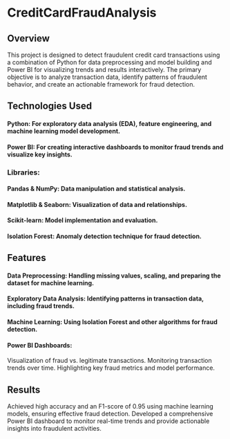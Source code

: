 # CreditCardFraudAnalysis

## Overview
This project is designed to detect fraudulent credit card transactions using a combination of Python for data preprocessing and model building and Power BI for visualizing trends and results interactively. The primary objective is to analyze transaction data, identify patterns of fraudulent behavior, and create an actionable framework for fraud detection.

## Technologies Used
#### Python: For exploratory data analysis (EDA), feature engineering, and machine learning model development.
#### Power BI: For creating interactive dashboards to monitor fraud trends and visualize key insights.
### Libraries:
#### Pandas & NumPy: Data manipulation and statistical analysis.
#### Matplotlib & Seaborn: Visualization of data and relationships.
#### Scikit-learn: Model implementation and evaluation.
#### Isolation Forest: Anomaly detection technique for fraud detection.

## Features
#### Data Preprocessing: Handling missing values, scaling, and preparing the dataset for machine learning.
#### Exploratory Data Analysis: Identifying patterns in transaction data, including fraud trends.
#### Machine Learning: Using Isolation Forest and other algorithms for fraud detection.
#### Power BI Dashboards:
Visualization of fraud vs. legitimate transactions.
Monitoring transaction trends over time.
Highlighting key fraud metrics and model performance.

## Results
Achieved high accuracy and an F1-score of 0.95 using machine learning models, ensuring effective fraud detection.
Developed a comprehensive Power BI dashboard to monitor real-time trends and provide actionable insights into fraudulent activities.
